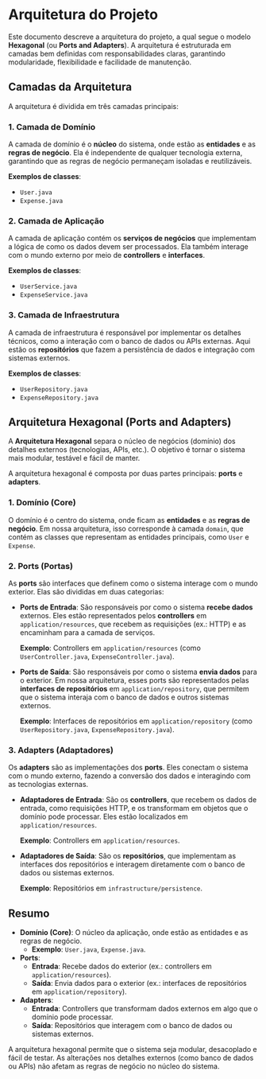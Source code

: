 # Arquitetura do Projeto

Este documento descreve a arquitetura do projeto, a qual segue o modelo **Hexagonal** (ou **Ports and Adapters**). A arquitetura é estruturada em camadas bem definidas com responsabilidades claras, garantindo modularidade, flexibilidade e facilidade de manutenção.

## Camadas da Arquitetura

A arquitetura é dividida em três camadas principais:

### 1. Camada de Domínio

A camada de domínio é o **núcleo** do sistema, onde estão as **entidades** e as **regras de negócio**. Ela é independente de qualquer tecnologia externa, garantindo que as regras de negócio permaneçam isoladas e reutilizáveis.

**Exemplos de classes**:
- `User.java`
- `Expense.java`

### 2. Camada de Aplicação

A camada de aplicação contém os **serviços de negócios** que implementam a lógica de como os dados devem ser processados. Ela também interage com o mundo externo por meio de **controllers** e **interfaces**.

**Exemplos de classes**:
- `UserService.java`
- `ExpenseService.java`

### 3. Camada de Infraestrutura

A camada de infraestrutura é responsável por implementar os detalhes técnicos, como a interação com o banco de dados ou APIs externas. Aqui estão os **repositórios** que fazem a persistência de dados e integração com sistemas externos.

**Exemplos de classes**:
- `UserRepository.java`
- `ExpenseRepository.java`

## Arquitetura Hexagonal (Ports and Adapters)

A **Arquitetura Hexagonal** separa o núcleo de negócios (domínio) dos detalhes externos (tecnologias, APIs, etc.). O objetivo é tornar o sistema mais modular, testável e fácil de manter.

A arquitetura hexagonal é composta por duas partes principais: **ports** e **adapters**.

### 1. Domínio (Core)

O domínio é o centro do sistema, onde ficam as **entidades** e as **regras de negócio**. Em nossa arquitetura, isso corresponde à camada `domain`, que contém as classes que representam as entidades principais, como `User` e `Expense`.

### 2. Ports (Portas)

As **ports** são interfaces que definem como o sistema interage com o mundo exterior. Elas são divididas em duas categorias:

- **Ports de Entrada**: São responsáveis por como o sistema **recebe dados** externos. Eles estão representados pelos **controllers** em `application/resources`, que recebem as requisições (ex.: HTTP) e as encaminham para a camada de serviços.

  **Exemplo**: Controllers em `application/resources` (como `UserController.java`, `ExpenseController.java`).

- **Ports de Saída**: São responsáveis por como o sistema **envia dados** para o exterior. Em nossa arquitetura, esses ports são representados pelas **interfaces de repositórios** em `application/repository`, que permitem que o sistema interaja com o banco de dados e outros sistemas externos.

  **Exemplo**: Interfaces de repositórios em `application/repository` (como `UserRepository.java`, `ExpenseRepository.java`).

### 3. Adapters (Adaptadores)

Os **adapters** são as implementações dos **ports**. Eles conectam o sistema com o mundo externo, fazendo a conversão dos dados e interagindo com as tecnologias externas.

- **Adaptadores de Entrada**: São os **controllers**, que recebem os dados de entrada, como requisições HTTP, e os transformam em objetos que o domínio pode processar. Eles estão localizados em `application/resources`.

  **Exemplo**: Controllers em `application/resources`.

- **Adaptadores de Saída**: São os **repositórios**, que implementam as interfaces dos repositórios e interagem diretamente com o banco de dados ou sistemas externos.

  **Exemplo**: Repositórios em `infrastructure/persistence`.

## Resumo

- **Domínio (Core)**: O núcleo da aplicação, onde estão as entidades e as regras de negócio.
  - **Exemplo**: `User.java`, `Expense.java`.
- **Ports**:
  - **Entrada**: Recebe dados do exterior (ex.: controllers em `application/resources`).
  - **Saída**: Envia dados para o exterior (ex.: interfaces de repositórios em `application/repository`).
- **Adapters**:
  - **Entrada**: Controllers que transformam dados externos em algo que o domínio pode processar.
  - **Saída**: Repositórios que interagem com o banco de dados ou sistemas externos.
  
A arquitetura hexagonal permite que o sistema seja modular, desacoplado e fácil de testar. As alterações nos detalhes externos (como banco de dados ou APIs) não afetam as regras de negócio no núcleo do sistema.
